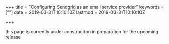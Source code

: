 +++
title = "Configuring Sendgrid as an email service provider"
keywords = [""]
date = 2019-03-31T10:10:10Z
lastmod = 2019-03-31T10:10:10Z

+++

this page is currently under construction in preparation for the upcoming release